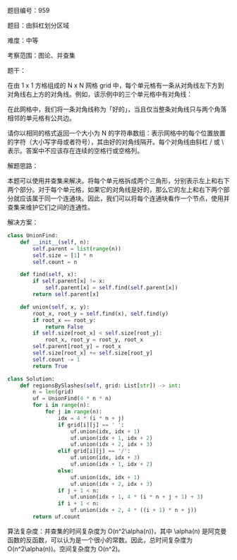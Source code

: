 题目编号：959

题目：由斜杠划分区域

难度：中等

考察范围：图论、并查集

题干：

在由 1 x 1 方格组成的 N x N 网格 grid 中，每个单元格有一条从对角线左下方到对角线右上方的对角线。例如，该示例中的三个单元格中有对角线：

在此网格中，我们将一条对角线称为「好的」，当且仅当整条对角线只与两个角落相邻的单元格有公共边。

请你以相同的格式返回一个大小为 N 的字符串数组：表示网格中的每个位置放置的字符（大小写字母或者符号），其由好的对角线隔开。每个对角线由斜杠 / 或 \ 表示。答案中不应该存在连续的空格行或空格列。

解题思路：

本题可以使用并查集来解决。将每个单元格拆成两个三角形，分别表示左上和右下两个部分。对于每个单元格，如果它的对角线是好的，那么它的左上和右下两个部分就应该属于同一个连通块。因此，我们可以将每个连通块看作一个节点，使用并查集来维护它们之间的连通性。

解决方案：

```python
class UnionFind:
    def __init__(self, n):
        self.parent = list(range(n))
        self.size = [1] * n
        self.count = n

    def find(self, x):
        if self.parent[x] != x:
            self.parent[x] = self.find(self.parent[x])
        return self.parent[x]

    def union(self, x, y):
        root_x, root_y = self.find(x), self.find(y)
        if root_x == root_y:
            return False
        if self.size[root_x] < self.size[root_y]:
            root_x, root_y = root_y, root_x
        self.parent[root_y] = root_x
        self.size[root_x] += self.size[root_y]
        self.count -= 1
        return True

class Solution:
    def regionsBySlashes(self, grid: List[str]) -> int:
        n = len(grid)
        uf = UnionFind(4 * n * n)
        for i in range(n):
            for j in range(n):
                idx = 4 * (i * n + j)
                if grid[i][j] == ' ':
                    uf.union(idx, idx + 1)
                    uf.union(idx + 1, idx + 2)
                    uf.union(idx + 2, idx + 3)
                elif grid[i][j] == '/':
                    uf.union(idx, idx + 3)
                    uf.union(idx + 1, idx + 2)
                else:
                    uf.union(idx, idx + 1)
                    uf.union(idx + 2, idx + 3)
                if j + 1 < n:
                    uf.union(idx + 1, 4 * (i * n + j + 1) + 3)
                if i + 1 < n:
                    uf.union(idx + 2, 4 * ((i + 1) * n + j))
        return uf.count
```

算法复杂度：并查集的时间复杂度为 O(n^2\alpha(n))，其中 \alpha(n) 是阿克曼函数的反函数，可以认为是一个很小的常数。因此，总时间复杂度为 O(n^2\alpha(n))。空间复杂度为 O(n^2)。